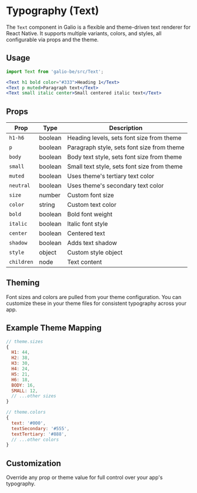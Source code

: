# Typography (Text)

The `Text` component in Galio is a flexible and theme-driven text renderer for React Native. It supports multiple variants, colors, and styles, all configurable via props and the theme.

## Usage

```jsx
import Text from 'galio-be/src/Text';

<Text h1 bold color="#333">Heading 1</Text>
<Text p muted>Paragraph text</Text>
<Text small italic center>Small centered italic text</Text>
```

## Props

| Prop      | Type      | Description                                      |
|-----------|-----------|--------------------------------------------------|
| `h1-h6`   | boolean   | Heading levels, sets font size from theme        |
| `p`       | boolean   | Paragraph style, sets font size from theme       |
| `body`    | boolean   | Body text style, sets font size from theme       |
| `small`   | boolean   | Small text style, sets font size from theme      |
| `muted`   | boolean   | Uses theme's tertiary text color                 |
| `neutral` | boolean   | Uses theme's secondary text color                |
| `size`    | number    | Custom font size                                 |
| `color`   | string    | Custom text color                                |
| `bold`    | boolean   | Bold font weight                                 |
| `italic`  | boolean   | Italic font style                                |
| `center`  | boolean   | Centered text                                    |
| `shadow`  | boolean   | Adds text shadow                                 |
| `style`   | object    | Custom style object                              |
| `children`| node      | Text content                                     |

## Theming

Font sizes and colors are pulled from your theme configuration. You can customize these in your theme files for consistent typography across your app.

## Example Theme Mapping

```js
// theme.sizes
{
  H1: 44,
  H2: 38,
  H3: 30,
  H4: 24,
  H5: 21,
  H6: 18,
  BODY: 16,
  SMALL: 12,
  // ...other sizes
}

// theme.colors
{
  text: '#000',
  textSecondary: '#555',
  textTertiary: '#888',
  // ...other colors
}
```

## Customization

Override any prop or theme value for full control over your app's typography.
